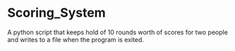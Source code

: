 # Scoring_System
A python script that keeps hold of 10 rounds worth of scores for two people and writes to a file when the program is exited.
